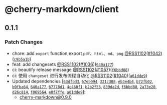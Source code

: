 # @cherry-markdown/client

## 0.1.1

### Patch Changes

- chore: add `export` function,export `pdf`、`html`、`md`、`png` [@RSS1102](https://github.com/RSS1102)([#1042](https://github.com/Tencent/cherry-markdown/pull/1042))([`c9b5a1b`](https://github.com/Tencent/cherry-markdown/commit/c9b5a1bea99dfe02a801259db4ec07cfdf07e1f1))
- feat: add changesets [@RSS1102](https://github.com/RSS1102)([#1036](https://github.com/Tencent/cherry-markdown/pull/1036))([`640a177`](https://github.com/Tencent/cherry-markdown/commit/640a17716fa69fa2ffdb8fe5f684c2db831072b0))
- ci: beautify release message [@RSS1102](https://github.com/RSS1102)([#1057](https://github.com/Tencent/cherry-markdown/pull/1057))([`f6bbd88`](https://github.com/Tencent/cherry-markdown/commit/f6bbd88a630be70f1a22a3d2e909ad591df290fc))
- ci: 使用 `changeset` 进行发布流程自动化 [@RSS1102](https://github.com/RSS1102)([#1040](https://github.com/Tencent/cherry-markdown/pull/1040))([`a61dde9`](https://github.com/Tencent/cherry-markdown/commit/a61dde968649ea42622f9016e59a75fbccb5d816))
- Updated dependencies [[`63dfbd3`](https://github.com/Tencent/cherry-markdown/commit/63dfbd3c48d9f86b34a7fa52d934433df137dfe2), [`67eb094`](https://github.com/Tencent/cherry-markdown/commit/67eb094a389d8620246db5c116bafc90299d4c9f), [`321c388`](https://github.com/Tencent/cherry-markdown/commit/321c388f0f52f096a2eb8b19238a214925744176), [`eb3e4b4`](https://github.com/Tencent/cherry-markdown/commit/eb3e4b47811cc342d310bd62ee7f9089709b9b61), [`b72fb02`](https://github.com/Tencent/cherry-markdown/commit/b72fb02a4c8fca988d142eedc11798353ce93e46), [`b0fba64`](https://github.com/Tencent/cherry-markdown/commit/b0fba640a1453b7543149ea83bb7adeea6648e5a), [`640a177`](https://github.com/Tencent/cherry-markdown/commit/640a17716fa69fa2ffdb8fe5f684c2db831072b0), [`67778d1`](https://github.com/Tencent/cherry-markdown/commit/67778d1e8b9f5f65c0d99b46fe4f90208204a2ab), [`4c460f1`](https://github.com/Tencent/cherry-markdown/commit/4c460f1e12e410ae322ee0f5cedbbee30f0660a6), [`b2b2f55`](https://github.com/Tencent/cherry-markdown/commit/b2b2f555831328b368af37d9358ca0a7e0d37dd1), [`839da2d`](https://github.com/Tencent/cherry-markdown/commit/839da2dd32deb8b77e32bc69eb9bca1ba8620a9d), [`f6bbd88`](https://github.com/Tencent/cherry-markdown/commit/f6bbd88a630be70f1a22a3d2e909ad591df290fc), [`2a73e28`](https://github.com/Tencent/cherry-markdown/commit/2a73e281f2a76feac999a01411852ee97ca5934a), [`d26c814`](https://github.com/Tencent/cherry-markdown/commit/d26c814cfe9c4644140c5934f8f17eb79250cb81), [`f069564`](https://github.com/Tencent/cherry-markdown/commit/f0695648508352226f4e7a40d39e0766989dfc10), [`e0f7ffe`](https://github.com/Tencent/cherry-markdown/commit/e0f7ffe4a720af580d9808280d27e533cf864a57), [`a61dde9`](https://github.com/Tencent/cherry-markdown/commit/a61dde968649ea42622f9016e59a75fbccb5d816)]:
  - cherry-markdown@0.9.0
